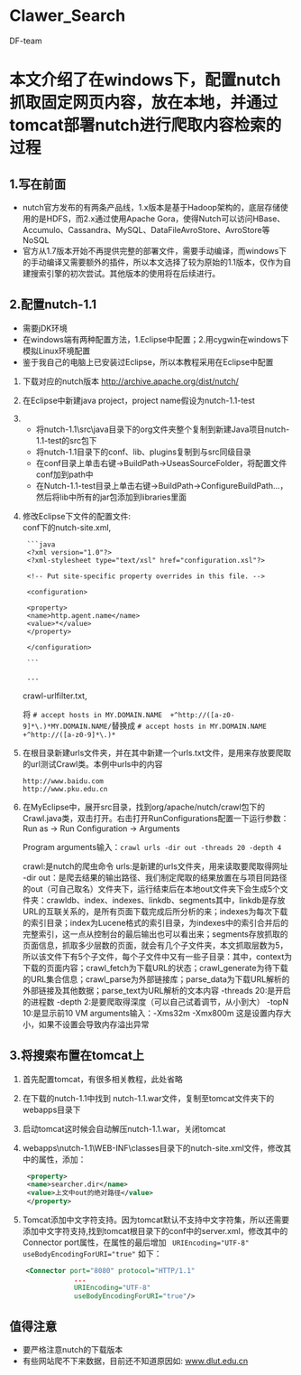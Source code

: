 # Clawer_Search
DF-team
# 本文介绍了在windows下，配置nutch抓取固定网页内容，放在本地，并通过tomcat部署nutch进行爬取内容检索的过程
## 1.写在前面
- nutch官方发布的有两条产品线，1.x版本是基于Hadoop架构的，底层存储使用的是HDFS，而2.x通过使用Apache Gora，使得Nutch可以访问HBase、Accumulo、Cassandra、MySQL、DataFileAvroStore、AvroStore等NoSQL
- 官方从1.7版本开始不再提供完整的部署文件，需要手动编译，而windows下的手动编译又需要额外的插件，所以本文选择了较为原始的1.1版本，仅作为自建搜索引擎的初次尝试。其他版本的使用将在后续进行。
## 2.配置nutch-1.1
- 需要jDK环境
- 在windows端有两种配置方法，1.Eclipse中配置；2.用cygwin在windows下模拟Linux环境配置
- 鉴于我自己的电脑上已安装过Eclipse，所以本教程采用在Eclipse中配置
1. 下载对应的nutch版本  http://archive.apache.org/dist/nutch/ 
2. 在Eclipse中新建java project，project name假设为nutch-1.1-test
3.  - 将nutch-1.1\src\java目录下的org文件夹整个复制到新建Java项目nutch-1.1-test的src包下
    - 将nutch-1.1目录下的conf、lib、plugins复制到与src同级目录
    - 在conf目录上单击右键→BuildPath→UseasSourceFolder，将配置文件conf加到path中   
    - 在Nutch-1.1-test目录上单击右键→BuildPath→ConfigureBuildPath…，然后将lib中所有的jar包添加到libraries里面
4. 修改Eclipse下文件的配置文件:  
    conf下的nutch-site.xml, 

        ```java
        <?xml version="1.0"?>
        <?xml-stylesheet type="text/xsl" href="configuration.xsl"?>
        
        <!-- Put site-specific property overrides in this file. -->
        
        <configuration>
        
        <property>
        <name>http.agent.name</name>
        <value>*</value>
        </property>
        
        </configuration> 

        ```

        ---
    crawl-urlfilter.txt,

    将 `# accept hosts in MY.DOMAIN.NAME  +^http://([a-z0-9]*\.)*MY.DOMAIN.NAME/`替换成 `# accept hosts in MY.DOMAIN.NAME  +^http://([a-z0-9]*\.)*`
5. 在根目录新建urls文件夹，并在其中新建一个urls.txt文件，是用来存放要爬取的url测试Crawl类。本例中urls中的内容 
   
   ```
   http://www.baidu.com
   http://www.pku.edu.cn
   ```

6. 在MyEclipse中，展开src目录，找到org/apache/nutch/crawl包下的Crawl.java类，双击打开。右击打开RunConfigurations配置一下运行参数：Run as →  Run Configuration → Arguments 

    Program arguments输入：`crawl urls -dir out -threads 20 -depth 4`

    crawl:是nutch的爬虫命令
    urls:是新建的urls文件夹，用来读取要爬取得网址
    -dir out：是爬去结果的输出路径、我们制定爬取的结果放置在与项目同路径的out（可自己取名）文件夹下，运行结束后在本地out文件夹下会生成5个文件夹：crawldb、index、indexes、linkdb、segments其中，linkdb是存放URL的互联关系的，是所有页面下载完成后所分析的来；indexes为每次下载的索引目录；index为Lucene格式的索引目录，为indexes中的索引合并后的完整索引，这一点从控制台的最后输出也可以看出来；segments存放抓取的页面信息，抓取多少层数的页面，就会有几个子文件夹，本文抓取层数为5，所以该文件下有5个子文件，每个子文件中又有一些子目录：其中，context为下载的页面内容；crawl_fetch为下载URL的状态；crawl_generate为待下载的URL集合信息；crawl_parse为外部链接库；parse_data为下载URL解析的外部链接及其他数据；parse_text为URL解析的文本内容
    -threads 20:是开启的进程数
    -depth 2:是要爬取得深度（可以自己试着调节，从小到大）
    -topN 10:是显示前10
    VM arguments输入：-Xms32m -Xmx800m 这是设置内存大小，如果不设置会导致内存溢出异常
## 3.将搜索布置在tomcat上

1. 首先配置tomcat，有很多相关教程，此处省略
2. 在下载的nutch-1.1中找到 nutch-1.1.war文件，复制至tomcat文件夹下的webapps目录下
3. 启动tomcat这时候会自动解压nutch-1.1.war，关闭tomcat
4. webapps\nutch-1.1\WEB-INF\classes目录下的nutch-site.xml文件，修改其中的属性，添加：

   ```xml
    <property>
    <name>searcher.dir</name>
    <value>上文中out的绝对路径</value>
    </property>

    ```
5. Tomcat添加中文字符支持。因为tomcat默认不支持中文字符集，所以还需要添加中文字符支持,找到tomcat根目录下的conf中的server.xml，修改其中的Connector port属性，在属性的最后增加 
    ` URIEncoding="UTF-8" useBodyEncodingForURI="true"` 如下：

```xml 
    <Connector port="8080" protocol="HTTP/1.1"
                ...
                URIEncoding="UTF-8"
                useBodyEncodingForURI="true"/>
```

## 值得注意
- 要严格注意nutch的下载版本
- 有些网站爬不下来数据，目前还不知道原因如: www.dlut.edu.cn